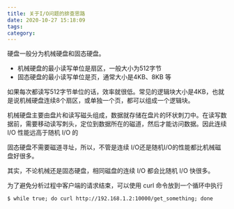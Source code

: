 ```yaml
---
title: 关于I/O问题的排查思路
date: 2020-10-27 15:18:09
tags:
category:
---
```


硬盘一般分为机械硬盘和固态硬盘。

* 机械硬盘的最小读写单位是扇区，一般大小为512字节
* 固态硬盘的最小读写单位是页，通常大小是4KB、8KB 等

如果每次都读写512字节单位的话，效率就很低。常见的逻辑块大小是4KB，也就是说机械硬盘连续8个扇区，或单独一个页，都可以组成一个逻辑块。

机械硬盘主要由盘片和读写磁头组成，数据就存储在盘片的环状刺刀中。在读写数据前，需要移动读写刺头，定位到数据所在的磁道，然后才能访问数据。因此连续 I/O 性能远高于随机 I/O 的

固态硬盘不需要磁道寻址，所以，不管是连续 I/O还是随机I/O的性能都比机械磁盘好很多。

其实，不论机械还是固态硬盘，相同磁盘的连续 I/O 都会比随机 I/O 快很多。

为了避免分析过程中客户端的请求结束，可以使用 curl 命令放到一个循环中执行

```shell
$ while true; do curl http://192.168.1.2:10000/get_something; done
```

